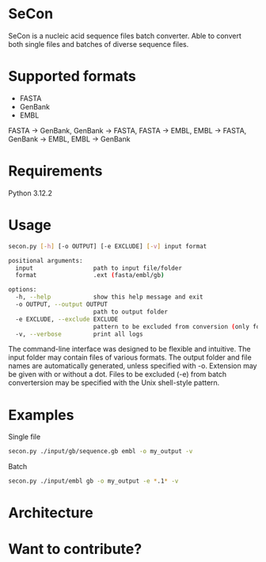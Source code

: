 # SeCon
SeCon is a nucleic acid sequence files batch converter. Able to convert both single files and batches of diverse sequence files.

# Supported formats
- FASTA
- GenBank
- EMBL

FASTA -> GenBank, GenBank -> FASTA, FASTA -> EMBL, EMBL -> FASTA, GenBank -> EMBL, EMBL -> GenBank  

# Requirements
Python 3.12.2

# Usage
```bash
secon.py [-h] [-o OUTPUT] [-e EXCLUDE] [-v] input format

positional arguments:
  input                 path to input file/folder
  format                .ext (fasta/embl/gb)

options:
  -h, --help            show this help message and exit
  -o OUTPUT, --output OUTPUT
                        path to output folder
  -e EXCLUDE, --exclude EXCLUDE
                        pattern to be excluded from conversion (only for folders)
  -v, --verbose         print all logs
```

The command-line interface was designed to be flexible and intuitive. The input folder may contain files of various formats. The output folder and file names are automatically generated, unless specified with -o. Extension may be given with or without a dot. Files to be excluded (-e) from batch convertersion may be specified with the Unix shell-style pattern.

# Examples
Single file
```bash
secon.py ./input/gb/sequence.gb embl -o my_output -v
```

Batch 
```bash
secon.py ./input/embl gb -o my_output -e *.1* -v 
```

# Architecture



# Want to contribute?

